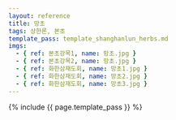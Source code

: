 ```yaml
---
layout: reference
title: 망초
tags: 상한론, 본초
template_pass: template_shanghanlun_herbs.md
imgs:
  - { ref: 본초강목1, name: 망초.jpg }
  - { ref: 본초강목2, name: 망초.jpg }
  - { ref: 화한삼재도회, name: 망초1.jpg }
  - { ref: 화한삼재도회, name: 망초2.jpg }
  - { ref: 화한삼재도회, name: 망초3.jpg }
---
```


{% include {{ page.template_pass }} %}
